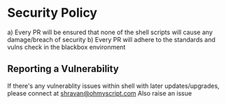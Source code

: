 # Security Policy

a) Every PR will be ensured that none of the shell scripts will cause any damage/breach of security
b) Every PR will adhere to the standards and vulns check in the blackbox environment

## Reporting a Vulnerability

If there's any vulnerablity issues within shell with later updates/upgrades, please connect at [shravan@ohmyscript.com](mailto:shravan@ohmyscript.com)
Also raise an issue